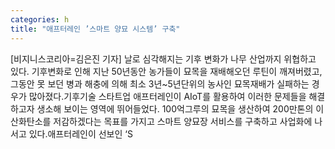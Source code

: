 ```yaml
---
categories: h
title: "애프터레인 ’스마트 양묘 시스템’ 구축"
---
```

[비지니스코리아=김은진 기자] 날로 심각해지는 기후 변화가 나무 산업까지 위협하고 있다. 기후변화로 인해 지난 50년동안 농가들이 묘목을 재배해오던 루틴이 깨져버렸고, 그동안 못 보던 병과 해충에 의해 최소 3년~5년단위의 농사인 묘목재배가 실패하는 경우가 많아졌다.기후기술 스타트업 애프터레인이 AIoT를 활용하여 이러한 문제들을 해결하고자 생소해 보이는 영역에 뛰어들었다. 100억그루의 묘목을 생산하여 200만톤의 이산화탄소를 저감하겠다는 목표를 가지고 스마트 양묘장 서비스를 구축하고 사업화에 나서고 있다.애프터레인이 선보인 ‘S